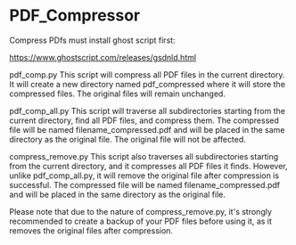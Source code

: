 # PDF_Compressor
Compress PDfs must install ghost script first:

https://www.ghostscript.com/releases/gsdnld.html


pdf_comp.py
This script will compress all PDF files in the current directory. It will create a new directory named pdf_compressed where it will store the compressed files. The original files will remain unchanged.

pdf_comp_all.py
This script will traverse all subdirectories starting from the current directory, find all PDF files, and compress them. The compressed file will be named filename_compressed.pdf and will be placed in the same directory as the original file. The original file will not be affected.

compress_remove.py
This script also traverses all subdirectories starting from the current directory, and it compresses all PDF files it finds. However, unlike pdf_comp_all.py, it will remove the original file after compression is successful. The compressed file will be named filename_compressed.pdf and will be placed in the same directory as the original file.

Please note that due to the nature of compress_remove.py, it's strongly recommended to create a backup of your PDF files before using it, as it removes the original files after compression.
